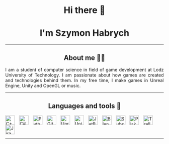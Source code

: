 <h1 align="center"> Hi there 👋 </h1>
<h1 align="center"> I'm Szymon Habrych </h1>

---
<h2 align="center"> About me 🧔‍♂️</h2>

<div style="text-align: justify">
I am a student of computer science in field of game development at Lodz University of Technology. 
I am passionate about how games are created and technologies behind them. In my free time, I make
games in Unreal Engine, Unity and OpenGL or music.

</div>

---

<h2 align="center"> Languages and tools 🧰 </h2>

<img align="center" alt="C++" width="30px" style="padding-right:10px; background-color: white;" src="https://cdn.worldvectorlogo.com/logos/c.svg" />
<img align="center" alt="C#" width="30px" style="padding-right:10px;" src="https://cdn.worldvectorlogo.com/logos/c--4.svg" />
<img align="center" alt="Python" width="30px" style="padding-right:10px;" src="https://cdn.worldvectorlogo.com/logos/python-5.svg" />
<img align="center" alt="GitHub" width="30px" style="padding-right:10px;" src="https://cdn.worldvectorlogo.com/logos/github-icon-1.svg" />
<img align="center" alt="Unreal Engine" width="30px" style="padding-right:10px;" src="https://cdn.worldvectorlogo.com/logos/unreal-1.svg" />
<img align="center" alt="Unity" width="30px" style="padding-right:10px;" src="https://cdn.worldvectorlogo.com/logos/unity-69.svg" />
<img align="center" alt="JetBrains" width="30px" style="padding-right:10px;" src="https://cdn.worldvectorlogo.com/logos/jetbrains-1.svg" />
<img align="center" alt="Blender" width="30px" style="padding-right:10px;" src="https://cdn.worldvectorlogo.com/logos/blender-2.svg" />
<img align="center" alt="SubstancePainter" width="30px" style="padding-right:10px;" src="https://cdn.worldvectorlogo.com/logos/substance-painter.svg" />
<img align="center" alt="Piskel" width="30px" style="padding-right:10px;" src="https://appsgeyser.io/geticon.php?widget=Piskel_14414264&width=512" />
<img align="center" alt="Trello" width="30px" style="padding-right:10px;" src="https://cdn.worldvectorlogo.com/logos/trello.svg" />
<img align="center" alt="Jira" width="30px" style="padding-right:10px;" src="https://cdn.worldvectorlogo.com/logos/jira-3.svg" />

---


